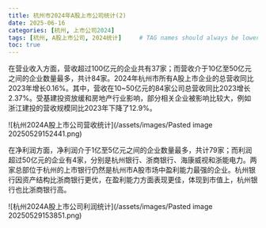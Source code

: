 ```yaml
---
title: 杭州市2024年A股上市公司统计(2)
date: 2025-06-16
categories: [杭州, 上市公司2024]
tags: [杭州, A股上市公司, 2024统计]     # TAG names should always be lowercase
toc: true
---
```



在营业收入方面，营收超过100亿元的企业共有37家；而营收介于10亿至50亿元之间的企业数量最多，共计84家。2024年杭州市所有A股上市企业的总营收同比2023年增长0.16%。其中，营收在10~50亿元的84家公司总营收同比2023增长2.37%。受基建投资放缓和房地产行业影响，部分相关企业被影响比较大，例如浙江建投的营收规模同比2023年下降了12.9%。

![杭州2024A股上市公司营收统计](/assets/images/Pasted image 20250529152441.png)

在净利润方面，净利润介于1亿至5亿元之间的企业数量最多，共计79家；而利润超过50亿元的企业有4家，分别是杭州银行、浙商银行、海康威视和浙能电力。两家总部位于杭州的上市银行仍然是杭州市A股市场中盈利能力最强的企业。杭州银行因资产结构比浙商银行更优，在盈利能力方面表现更佳，体现到市值上，杭州银行也比浙商银行高。

![杭州2024A股上市公司利润统计](/assets/images/Pasted image 20250529153851.png)
